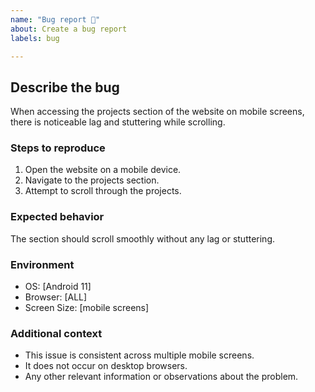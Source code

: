 ```yaml
---
name: "Bug report 🐞"
about: Create a bug report
labels: bug

---
```


## Describe the bug
When accessing the projects section of the website on mobile screens, there is noticeable lag and stuttering while scrolling.

### Steps to reproduce
1. Open the website on a mobile device.
2. Navigate to the projects section.
3. Attempt to scroll through the projects.

### Expected behavior
The section should scroll smoothly without any lag or stuttering.

### Environment
- OS: [Android 11]
- Browser: [ALL]
- Screen Size: [mobile screens]

### Additional context
- This issue is consistent across multiple mobile screens.
- It does not occur on desktop browsers.
- Any other relevant information or observations about the problem.

